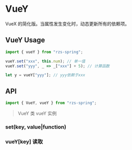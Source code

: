 # VueY

VueX 的简化版。当属性发生变化时，动态更新所有的依赖项。

## VueY Usage

```js
import { vueY } from "rzs-spring";

vueY.set("xxx", this.num); // 单一值
vueY.set("yyy", _ => _["xxx"] + 5); // 计算函数

let y = vueY["yyy"]; // yyy依赖于xxx
```

## API

```js
import { VueY, vueY } from "rzs-spring";
```

> VueY 类
> vueY 实例

### set(key, value|function)

### vueY[key] 读取
